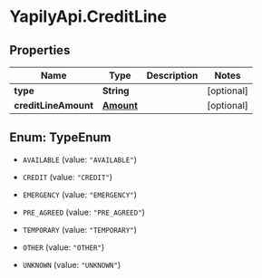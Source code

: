 # YapilyApi.CreditLine

## Properties
Name | Type | Description | Notes
------------ | ------------- | ------------- | -------------
**type** | **String** |  | [optional] 
**creditLineAmount** | [**Amount**](Amount.md) |  | [optional] 


<a name="TypeEnum"></a>
## Enum: TypeEnum


* `AVAILABLE` (value: `"AVAILABLE"`)

* `CREDIT` (value: `"CREDIT"`)

* `EMERGENCY` (value: `"EMERGENCY"`)

* `PRE_AGREED` (value: `"PRE_AGREED"`)

* `TEMPORARY` (value: `"TEMPORARY"`)

* `OTHER` (value: `"OTHER"`)

* `UNKNOWN` (value: `"UNKNOWN"`)




